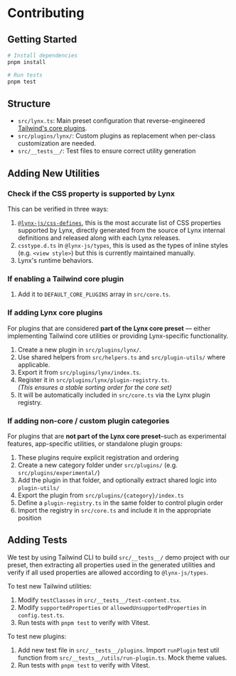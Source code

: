 # Contributing

## Getting Started

```bash
# Install dependencies
pnpm install

# Run tests
pnpm test
```

## Structure

- `src/lynx.ts`: Main preset configuration that reverse-engineered [Tailwind's core plugins](https://github.com/tailwindlabs/tailwindcss/blob/v3/src/corePlugins.js).
- `src/plugins/lynx/`: Custom plugins as replacement when per-class customization are needed.
- `src/__tests__/`: Test files to ensure correct utility generation

## Adding New Utilities

### Check if the CSS property is supported by Lynx

This can be verified in three ways:

1. [`@lynx-js/css-defines`](https://www.npmjs.com/package/@lynx-js/css-defines), this is the most accurate list of CSS properties supported by Lynx, directly generated from the source of Lynx internal definitions and released along with each Lynx releases.
2. `csstype.d.ts` in `@lynx-js/types`, this is used as the types of inline styles (e.g. `<view style>`) but this is currently maintained manually.
3. Lynx's runtime behaviors.

### If enabling a Tailwind core plugin

1. Add it to `DEFAULT_CORE_PLUGINS` array in `src/core.ts`.

### If adding Lynx core plugins

For plugins that are considered **part of the Lynx core preset** — either implementing Tailwind core utilities or providing Lynx-specific functionality.

1. Create a new plugin in `src/plugins/lynx/`.
2. Use shared helpers from `src/helpers.ts` and `src/plugin-utils/` where applicable.
3. Export it from `src/plugins/lynx/index.ts`.
4. Register it in `src/plugins/lynx/plugin-registry.ts`.\
   _(This ensures a stable sorting order for the core set)_
5. It will be automatically included in `src/core.ts` via the Lynx plugin registry.

### If adding non-core / custom plugin categories

For plugins that are **not part of the Lynx core preset**–such as experimental features, app-specific utilities, or standalone plugin groups:

1. These plugins require explicit registration and ordering
2. Create a new category folder under `src/plugins/` (e.g. `src/plugins/experimental/`)
3. Add the plugin in that folder, and optionally extract shared logic into `plugin-utils/`
4. Export the plugin from `src/plugins/{category}/index.ts`
5. Define a `plugin-registry.ts` in the same folder to control plugin order
6. Import the registry in `src/core.ts` and include it in the appropriate position

## Adding Tests

We test by using Tailwind CLI to build `src/__tests__/` demo project with our preset, then extracting all properties used in the generated utilities and verify if all used properties are allowed according to `@lynx-js/types`.

To test new Tailwind utilities:

1. Modify `testClasses` in `src/__tests__/test-content.tsx`.
2. Modify `supportedProperties` or `allowedUnsupportedProperties` in `config.test.ts`.
3. Run tests with `pnpm test` to verify with Vitest.

To test new plugins:

1. Add new test file in `src/__tests__/plugins`. Import `runPlugin` test util function from `src/__tests__/utils/run-plugin.ts`. Mock theme values.
2. Run tests with `pnpm test` to verify with Vitest.

